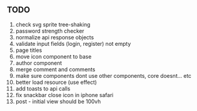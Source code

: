 ## TODO

1. check svg sprite tree-shaking
2. password strength checker
3. normalize api response objects
4. validate input fields (login, register) not empty
5. page titles
6. move icon component to base
7. author component
8. merge comment and comments
9. make sure components dont use other components, core doesnt... etc
10. better load resource (use effect)
11. add toasts to api calls
12. fix snackbar close icon in iphone safari
13. post - initial view should be 100vh
